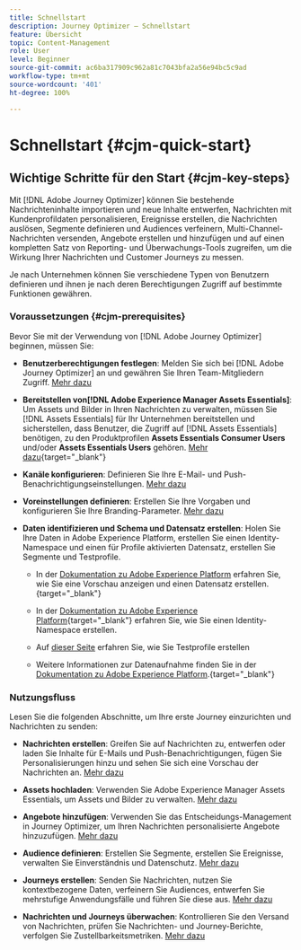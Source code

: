 ```yaml
---
title: Schnellstart
description: Journey Optimizer – Schnellstart
feature: Übersicht
topic: Content-Management
role: User
level: Beginner
source-git-commit: ac6ba317909c962a81c7043bfa2a56e94bc5c9ad
workflow-type: tm+mt
source-wordcount: '401'
ht-degree: 100%

---
```


# Schnellstart {#cjm-quick-start}

## Wichtige Schritte für den Start {#cjm-key-steps}

Mit [!DNL Adobe Journey Optimizer] können Sie bestehende Nachrichteninhalte importieren und neue Inhalte entwerfen, Nachrichten mit Kundenprofildaten personalisieren, Ereignisse erstellen, die Nachrichten auslösen, Segmente definieren und Audiences verfeinern, Multi-Channel-Nachrichten versenden, Angebote erstellen und hinzufügen und auf einen kompletten Satz von Reporting- und Überwachungs-Tools zugreifen, um die Wirkung Ihrer Nachrichten und Customer Journeys zu messen.

Je nach Unternehmen können Sie verschiedene Typen von Benutzern definieren und ihnen je nach deren Berechtigungen Zugriff auf bestimmte Funktionen gewähren.

### Voraussetzungen {#cjm-prerequisites}

Bevor Sie mit der Verwendung von [!DNL Adobe Journey Optimizer] beginnen, müssen Sie:

* **Benutzerberechtigungen festlegen**: Melden Sie sich bei [!DNL Adobe Journey Optimizer] an und gewähren Sie Ihren Team-Mitgliedern Zugriff. [Mehr dazu](../using/administration/permissions.md)

* **Bereitstellen von[!DNL Adobe Experience Manager Assets Essentials]**: Um Assets und Bilder in Ihren Nachrichten zu verwalten, müssen Sie [!DNL Assets Essentials] für Ihr Unternehmen bereitstellen und sicherstellen, dass Benutzer, die Zugriff auf [!DNL Assets Essentials] benötigen, zu den Produktprofilen **Assets Essentials Consumer Users** und/oder **Assets Essentials Users** gehören. [Mehr dazu](https://experienceleague.adobe.com/docs/experience-manager-assets-essentials/help/deploy-administer.html?lang=de){target=&quot;_blank&quot;}

* **Kanäle konfigurieren**: Definieren Sie Ihre E-Mail- und Push-Benachrichtigungseinstellungen. [Mehr dazu](../using/configuration/get-started-configuration.md)

* **Voreinstellungen definieren**: Erstellen Sie Ihre Vorgaben und konfigurieren Sie Ihre Branding-Parameter. [Mehr dazu](../using/configuration/message-presets.md)

* **Daten identifizieren und Schema und Datensatz erstellen**: Holen Sie Ihre Daten in Adobe Experience Platform, erstellen Sie einen Identity-Namespace und einen für Profile aktivierten Datensatz, erstellen Sie Segmente und Testprofile.

   * In der [Dokumentation zu Adobe Experience Platform](https://experienceleague.adobe.com/docs/experience-platform/catalog/datasets/user-guide.html?lang=de) erfahren Sie, wie Sie eine Vorschau anzeigen und einen Datensatz erstellen.{target=&quot;_blank&quot;}

   * In der [Dokumentation zu Adobe Experience Platform](https://experienceleague.adobe.com/docs/experience-platform/identity/namespaces.html?lang=de#manage-namespaces){target=&quot;_blank&quot;} erfahren Sie, wie Sie einen Identity-Namespace erstellen.

   * Auf [dieser Seite](../using/building-journeys/creating-test-profiles.md) erfahren Sie, wie Sie Testprofile erstellen

   * Weitere Informationen zur Datenaufnahme finden Sie in der [Dokumentation zu Adobe Experience Platform](https://experienceleague.adobe.com/docs/experience-platform/ingestion/home.html?lang=de).{target=&quot;_blank&quot;}


### Nutzungsfluss

Lesen Sie die folgenden Abschnitte, um Ihre erste Journey einzurichten und Nachrichten zu senden:

* **Nachrichten erstellen**: Greifen Sie auf Nachrichten zu, entwerfen oder laden Sie Inhalte für E-Mails und Push-Benachrichtigungen, fügen Sie Personalisierungen hinzu und sehen Sie sich eine Vorschau der Nachrichten an. [Mehr dazu](create-message.md)

* **Assets hochladen**: Verwenden Sie Adobe Experience Manager Assets Essentials, um Assets und Bilder zu verwalten. [Mehr dazu](assets-essentials.md)

* **Angebote hinzufügen**: Verwenden Sie das Entscheidungs-Management in Journey Optimizer, um Ihren Nachrichten personalisierte Angebote hinzuzufügen. [Mehr dazu](../using/offers/get-started/starting-offer-decisioning.md)

* **Audience definieren**: Erstellen Sie Segmente, erstellen Sie Ereignisse, verwalten Sie Einverständnis und Datenschutz. [Mehr dazu](../using/segment/about-segments.md)

* **Journeys erstellen**: Senden Sie Nachrichten, nutzen Sie kontextbezogene Daten, verfeinern Sie Audiences, entwerfen Sie mehrstufige Anwendungsfälle und führen Sie diese aus. [Mehr dazu](building-journeys/journey.md)

* **Nachrichten und Journeys überwachen**: Kontrollieren Sie den Versand von Nachrichten, prüfen Sie Nachrichten- und Journey-Berichte, verfolgen Sie Zustellbarkeitsmetriken. [Mehr dazu](message-monitoring.md)
